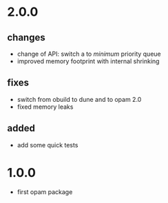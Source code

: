 
# 2.0.0
## changes
  - change of API: switch a to *minimum* priority queue
  - improved memory footprint with internal shrinking
## fixes
  - switch from obuild to dune and to opam 2.0
  - fixed memory leaks
## added
  - add some quick tests

# 1.0.0
  - first opam package

